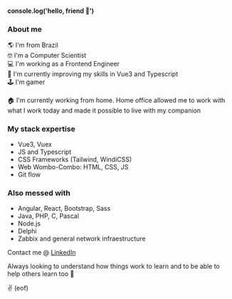 #### console.log('hello, friend 👋')

### About me

🌎 I'm from Brazil <br>
🤓 I'm a Computer Scientist <br>
💻 I'm working as a Frontend Engineer <br>
🎯 I'm currently improving my skills in Vue3 and Typescript <br>
🕹️ I'm gamer <br>
<br>
🏠 I'm currently working from home. Home office allowed me to work with what I work today and made it possible to live with my companion

### My stack expertise

- Vue3, Vuex
- JS and Typescript
- CSS Frameworks (Tailwind, WindiCSS)
- Web Wombo-Combo: HTML, CSS, JS
- Git flow

### Also messed with

- Angular, React, Bootstrap, Sass
- Java, PHP, C, Pascal
- Node.js
- Delphi
- Zabbix and general network infraestructure

Contact me @ [LinkedIn](https://www.linkedin.com/in/decion/)

Always looking to understand how things work to learn and to be able to help others learn too 💜

✌️ (eof)
